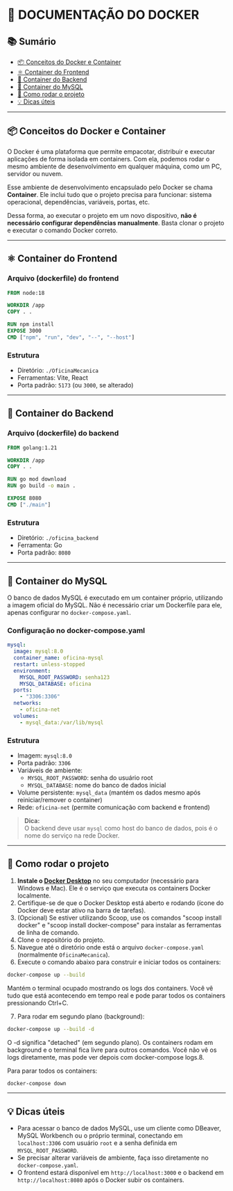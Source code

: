 # 🐳 DOCUMENTAÇÃO DO DOCKER

## 📚 Sumário

- [📦 Conceitos do Docker e Container](#-conceitos-do-docker-e-container)
- [⚛️ Container do Frontend](#️-container-do-frontend)
- [🐹 Container do Backend](#-container-do-backend)
- [🐬 Container do MySQL](#-container-do-mysql)
- [🚀 Como rodar o projeto](#-como-rodar-o-projeto)
- [💡 Dicas úteis](#-dicas-úteis)

---

## 📦 Conceitos do Docker e Container

O Docker é uma plataforma que permite empacotar, distribuir e executar aplicações de forma isolada em containers. Com ela, podemos rodar o mesmo ambiente de desenvolvimento em qualquer máquina, como um PC, servidor ou nuvem.

Esse ambiente de desenvolvimento encapsulado pelo Docker se chama **Container**. Ele inclui tudo que o projeto precisa para funcionar: sistema operacional, dependências, variáveis, portas, etc.

Dessa forma, ao executar o projeto em um novo dispositivo, **não é necessário configurar dependências manualmente**. Basta clonar o projeto e executar o comando Docker correto.

---

## ⚛️ Container do Frontend

### Arquivo (dockerfile) do frontend

```dockerfile
FROM node:18

WORKDIR /app
COPY . .

RUN npm install
EXPOSE 3000
CMD ["npm", "run", "dev", "--", "--host"]
```

### Estrutura

- Diretório: `./OficinaMecanica`
- Ferramentas: Vite, React
- Porta padrão: `5173` (ou `3000`, se alterado)

---

## 🐹 Container do Backend

### Arquivo (dockerfile) do backend

```dockerfile
FROM golang:1.21

WORKDIR /app
COPY . .

RUN go mod download
RUN go build -o main .

EXPOSE 8080
CMD ["./main"]
```

### Estrutura

- Diretório: `./oficina_backend`
- Ferramenta: Go
- Porta padrão: `8080`

---

## 🐬 Container do MySQL

O banco de dados MySQL é executado em um container próprio, utilizando a imagem oficial do MySQL. Não é necessário criar um Dockerfile para ele, apenas configurar no `docker-compose.yaml`.

### Configuração no docker-compose.yaml

```yaml
mysql:
  image: mysql:8.0
  container_name: oficina-mysql
  restart: unless-stopped
  environment:
    MYSQL_ROOT_PASSWORD: senha123
    MYSQL_DATABASE: oficina
  ports:
    - "3306:3306"
  networks:
    - oficina-net
  volumes:
    - mysql_data:/var/lib/mysql
```

### Estrutura

- Imagem: `mysql:8.0`
- Porta padrão: `3306`
- Variáveis de ambiente:
  - `MYSQL_ROOT_PASSWORD`: senha do usuário root
  - `MYSQL_DATABASE`: nome do banco de dados inicial
- Volume persistente: `mysql_data` (mantém os dados mesmo após reiniciar/remover o container)
- Rede: `oficina-net` (permite comunicação com backend e frontend)

> **Dica:**  
> O backend deve usar `mysql` como host do banco de dados, pois é o nome do serviço na rede Docker.

---

## 🚀 Como rodar o projeto

1. **Instale o [Docker Desktop](https://www.docker.com/products/docker-desktop/)** no seu computador (necessário para Windows e Mac). Ele é o serviço que executa os containers Docker localmente.
2. Certifique-se de que o Docker Desktop está aberto e rodando (ícone do Docker deve estar ativo na barra de tarefas).
3. (Opcional) Se estiver utilizando Scoop, use os comandos "scoop install docker" e "scoop install docker-compose" para instalar as ferramentas de linha de comando.
4. Clone o repositório do projeto.
5. Navegue até o diretório onde está o arquivo `docker-compose.yaml` (normalmente `OficinaMecanica`).
6. Execute o comando abaixo para construir e iniciar todos os containers:

```sh
docker-compose up --build
```
Mantém o terminal ocupado mostrando os logs dos containers. Você vê tudo que está acontecendo em tempo real e pode parar todos os containers pressionando Ctrl+C.

7. Para rodar em segundo plano (background):

```sh
docker-compose up --build -d
```
O -d significa "detached" (em segundo plano). Os containers rodam em background e o terminal fica livre para outros comandos. Você não vê os logs diretamente, mas pode ver depois com docker-compose logs.8. 

Para parar todos os containers:

```sh
docker-compose down
```

---

## 💡 Dicas úteis

- Para acessar o banco de dados MySQL, use um cliente como DBeaver, MySQL Workbench ou o próprio terminal, conectando em `localhost:3306` com usuário `root` e a senha definida em `MYSQL_ROOT_PASSWORD`.
- Se precisar alterar variáveis de ambiente, faça isso diretamente no `docker-compose.yaml`.
- O frontend estará disponível em `http://localhost:3000` e o backend em `http://localhost:8080` após o Docker subir os containers.
